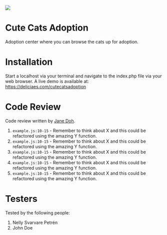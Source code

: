<img src="https://c.tenor.com/hHaVzeiH-hcAAAAC/imsickofwork-technologysu-x.gif">

# Cute Cats Adoption

Adoption center where you can browse the cats up for adoption.

# Installation

Start a localhost via your terminal and navigate to the index.php file via your web browser.
A live demo is available at: https://deliciaes.com/cutecatsadoption

# Code Review

Code review written by [Jane Doh](https://github.com/username).

1. `example.js:10-15` - Remember to think about X and this could be refactored using the amazing Y function.
2. `example.js:10-15` - Remember to think about X and this could be refactored using the amazing Y function.
3. `example.js:10-15` - Remember to think about X and this could be refactored using the amazing Y function.
4. `example.js:10-15` - Remember to think about X and this could be refactored using the amazing Y function.
5. `example.js:10-15` - Remember to think about X and this could be refactored using the amazing Y function.

# Testers

Tested by the following people:

1. Nelly Svarvare Petrén
2. John Doe
